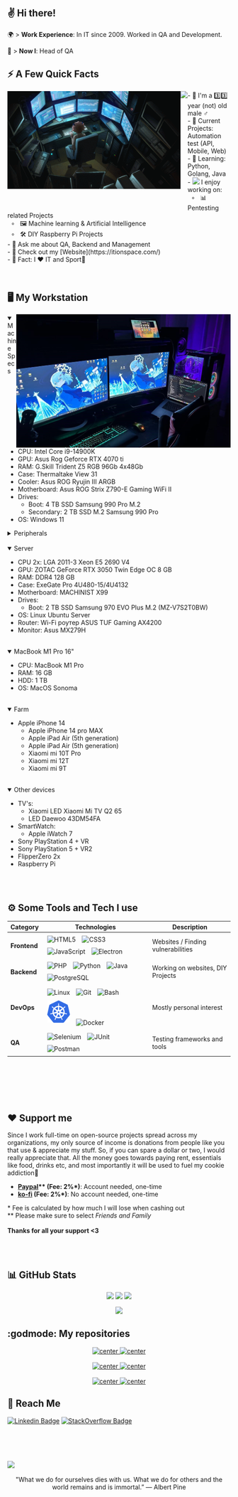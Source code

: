 <!--
Nice to see you in my readme source. Enjoy my fun ^_^
-->
## ✌️ Hi there!

<p> 🌍 > <b>Work Experience</b>: In IT since 2009. Worked in QA and Development.</p>
<p> 🤖 > <b>Now I</b>: Head of QA</p>

## ⚡️ A Few Quick Facts

<!--
This part was an absolute nightmare to figure out. Turns out that Githubs extended markdown is scuffed as hell. Left-embedded gifs break everything, so what you see below is the only way to fix it. I seem to be the only one to have even gotten that far.
-->  

<div>
<img align="left" src="https://github.com/dmitriy-belkin/dmitriy-belkin/blob/main/.github/images/develop.gif?raw=true" height="220vh">
<img align="left" height="260vh" src="https://upload.wikimedia.org/wikipedia/commons/3/3d/1_120_transparent.png">
</div>
- 🧑 I'm a 3️⃣3️⃣ year (not) old male ♂️<br>
- 🔭 Current Projects: Automation test (API, Mobile, Web)<br>
- 🌱 Learning: Python, Golang, Java<br>
- <img src="https://github.com/dmitriy-belkin/dmitriy-belkin/assets/33028836/30de9828-3a45-40e9-87bb-a45828dcebec" width="16px">  I enjoy working on:<br>
&nbsp; ∘ &nbsp; 📊 Pentesting related Projects<br>
&nbsp; ∘ &nbsp; 🖼 Machine learning & Artificial Intelligence<br>
&nbsp; ∘ &nbsp; 🛠 DIY Raspberry Pi Projects<br>
- 💬 Ask me about QA, Backend and Management<br>
- 📙 Check out my [Website](https://itionspace.com/) <br>
- 🎉 Fact: I ❤️ IT and Sport🥋<br>
<br><br>

<!--
Lets also add a nice spec list bc why not :)
-->
## 🖥️ My Workstation

<img align="right" height="300vh" src=".github/images/work_place.jpg">
<details open>
  <summary>Machine Specs</summary>

  - CPU: Intel Core i9-14900K
  - GPU: Asus Rog Geforce RTX 4070 ti
  - RAM: G.Skill Trident Z5 RGB 96Gb 4x48Gb
  - Case: Thermaltake View 31
  - Cooler: Asus ROG Ryujin III ARGB
  - Motherboard: Asus ROG Strix Z790-E Gaming WiFi II
  - Drives:
    - Boot: 4 TB SSD Samsung 990 Pro M.2
    - Secondary: 2 TB SSD M.2 Samsung 990 Pro
  - OS: Windows 11

</details>

<details>
  <summary>Peripherals</summary>

  - Monitor 2: HP 27f
  - Monitor: Xiaomi Redmi G27 (27") 2x
  - Keyboard: Razer Ornata Chroma
  - Mouse: SteelSeries Rival 100
  - Audio Equip:
    - Speakers: M-Audio BX5
    - Audio Interface: M-Audio M-Track II Plus
    - Microphone: Audio-Technica 2035
    - Headphones: M-Audio ATH-M50x

  </details>

<br/>

<details open>
  <summary>Server</summary>

  - CPU 2x: LGA 2011-3 Xeon E5 2690 V4
  - GPU: ZOTAC GeForce RTX 3050 Twin Edge OC 8 GB
  - RAM: DDR4 128 GB
  - Case: ExeGate Pro 4U480-15/4U4132
  - Motherboard: MACHINIST X99
  - Drives:
    - Boot: 2 TB SSD Samsung 970 EVO Plus M.2 (MZ-V7S2T0BW)
  - OS: Linux Ubuntu Server
  - Router: Wi-Fi роутер ASUS TUF Gaming AX4200
  - Monitor: Asus MX279H
</details>

<br/>

<details open>
  <summary>MacBook M1 Pro 16"</summary>

  - CPU: MacBook M1 Pro
  - RAM: 16 GB
  - HDD: 1 TB
  - OS: MacOS Sonoma

</details>

<br/>

<details open>
  <summary>Farm</summary>

  - Apple iPhone 14
    - Apple iPhone 14 pro MAX
    - Apple iPad Air (5th generation)
    - Apple iPad Air (5th generation)
    - Xiaomi mi 10T Pro
    - Xiaomi mi 12T
    - Xiaomi mi 9T

</details>

<br/>

<details open>
  <summary>Other devices</summary>

  - TV's:
    - Xiaomi LED Xiaomi Mi TV Q2 65
    - LED Daewoo 43DM54FA
  - SmartWatch:
    - Apple iWatch 7
  - Sony PlayStation 4 + VR
  - Sony PlayStation 5 + VR2
  - FlipperZero 2x
  - Raspberry Pi

</details>

<br><br>

## ⚙️ Some Tools and Tech I use

<!--
List hell. Be my guest, I will explain absolutely nothing
-->  

| Category   | Technologies                                                                                                                                                                                                                   | Description                           |
|------------|--------------------------------------------------------------------------------------------------------------------------------------------------------------------------------------------------------------------------------|---------------------------------------|
| **Frontend**  | <img src="https://profilinator.rishav.dev/skills-assets/html5-original-wordmark.svg" alt="HTML5" height="50" style="margin: 5px;" /> <img src="https://profilinator.rishav.dev/skills-assets/css3-original-wordmark.svg" alt="CSS3" height="50" style="margin: 5px;" /> <img src="https://profilinator.rishav.dev/skills-assets/javascript-original.svg" alt="JavaScript" height="50" style="margin: 5px;" /> <img src="https://profilinator.rishav.dev/skills-assets/electron-original.svg" alt="Electron" height="50" style="margin: 5px;" /> | Websites / Finding vulnerabilities    |
| **Backend**   | <img src="https://profilinator.rishav.dev/skills-assets/php-original.svg" alt="PHP" height="50" style="margin: 5px;" /> <img src="https://profilinator.rishav.dev/skills-assets/python-original.svg" alt="Python" height="50" style="margin: 5px;" /> <img src="https://profilinator.rishav.dev/skills-assets/java-original-wordmark.svg" alt="Java" height="50" style="margin: 5px;" /> <img src="https://wiki.postgresql.org/images/a/a4/PostgreSQL_logo.3colors.svg" alt="PostgreSQL" height="50" style="margin: 5px;" /> | Working on websites, DIY Projects      |
| **DevOps**    | <img src="https://profilinator.rishav.dev/skills-assets/linux-original.svg" alt="Linux" height="50" style="margin: 5px;" /> <img src="https://profilinator.rishav.dev/skills-assets/git-scm-icon.svg" alt="Git" height="50" style="margin: 5px;" /> <img src="https://profilinator.rishav.dev/skills-assets/gnu_bash-icon.svg" alt="Bash" height="50" style="margin: 5px;" /> <img src="https://github.com/kubernetes/kubernetes/blob/master/logo/logo.svg" alt="Kubernetes" height="50" style="margin: 5px;" /> <img src="https://profilinator.rishav.dev/skills-assets/docker-original-wordmark.svg" alt="Docker" height="50" style="margin: 5px;" /> | Mostly personal interest                |
| **QA**        | <img src="https://upload.wikimedia.org/wikipedia/commons/d/d5/Selenium_Logo.png" alt="Selenium" height="50" style="margin: 5px;" /> <img src="https://junit.org/junit4/images/junit5-banner.png" alt="JUnit" height="50" style="margin: 5px;" /> <img src="https://res.cloudinary.com/postman/image/upload/t_team_logo/v1635105764/team/4c318dd1a76dc2ab12c3b02bbabb898573b80e4584c2437fbd29510a02101a7a?fp=1635105763797" alt="Postman" height="50" style="margin: 5px;" /> | Testing frameworks and tools            |

<br><br>

<br><br>

## ❤️ Support me

<!--
Please support me >.<
-->  

<p>Since I work full-time on open-source projects spread across my organizations, my only source of income is donations from people like you that use & appreciate my stuff. So, if you can spare a dollar or two, I would really appreciate that. All the money goes towards paying rent, essentials like food, drinks etc, and most importantly it will be used to fuel my cookie addiction🍪<br></p>

- **[Paypal](<https://paypal.me/dmitriybelkin>)\*\* (Fee: 2%\*)**: Account needed, one-time<br>
- **[ko-fi](<https://ko-fi.com/dmitriybelkin>) (Fee: 2%\*)**: No account needed, one-time<br>

\* Fee is calculated by how much I will lose when cashing out<br>
\*\* Please make sure to select *Friends and Family*<br><br>
**Thanks for all your support <3**

<br><br>

## 📊 GitHub Stats

<!--
Gotta love some stats
-->  

<p align="center">
  <img src="https://github-readme-stats.vercel.app/api?username=dmitriy-belkin&theme=radical&hide_border=false&include_all_commits=false&count_private=true" width="32%">
  <img src="https://github-readme-streak-stats.herokuapp.com/?user=dmitriy-belkin&theme=radical&hide_border=false" width="35%">
  <img src="https://github-readme-stats.vercel.app/api/top-langs/?username=dmitriy-belkin&theme=radical&hide_border=false&include_all_commits=false&count_private=true&layout=compact" width="25%">
</p>

<p align="center">
  <img src="https://github-profile-trophy.vercel.app/?username=dmitriy-belkin&theme=radical&no-frame=false&no-bg=false&margin-w=4&rank=-C" width="786">
</p>



<!--
Aaaaaand thats it. Vewy nice
-->  

## :godmode: My repositories
<div align="center">
<a href="https://github.com/dmitriy-belkin/sitemap-parser">
<img align="top" alt="center" src="https://github-readme-stats.vercel.app/api/pin/?username=dmitriy-belkin&repo=sitemap-parser&theme=radical&hide_border=false&include_all_commits=false&count_private=true" width="32%" />
</a>
<a href="https://github.com/dmitriy-belkin/platforma-gfc-gui-web-test">
<img align="top" alt="center" src="https://github-readme-stats.vercel.app/api/pin/?username=dmitriy-belkin&repo=platforma-gfc-gui-web-test&theme=radical&hide_border=false&include_all_commits=false&count_private=true" width="32%" />
</a>
<br />
<br />
<a href="https://github.com/dmitriy-belkin/Belkin-LMS-Backend">
<img align="top" alt="center" src="https://github-readme-stats.vercel.app/api/pin/?username=dmitriy-belkin&repo=Belkin-LMS-Backend&theme=radical&hide_border=false&include_all_commits=false&count_private=true" width="32%" />
</a>
<a href="https://github.com/dmitriy-belkin/Belkin-LMS-Frontend">
<img align="top" alt="center" src="https://github-readme-stats.vercel.app/api/pin/?username=dmitriy-belkin&repo=Belkin-LMS-Frontend&theme=radical&hide_border=false&include_all_commits=false&count_private=true" width="32%" />
</a>
<br />
<br />
<a href="https://github.com/dmitriy-belkin/platform-gfc-appium">
<img align="top" alt="center" src="https://github-readme-stats.vercel.app/api/pin/?username=dmitriy-belkin&repo=platform-gfc-appium&theme=radical&hide_border=false&include_all_commits=false&count_private=true" width="32%" />
</a>
<a href="https://github.com/dmitriy-belkin/calculator">
<img align="top" alt="center" src="https://github-readme-stats.vercel.app/api/pin/?username=dmitriy-belkin&repo=calculator&theme=radical&hide_border=false&include_all_commits=false&count_private=true" width="32%" />
</a>
</div>


## 📡 Reach Me
[![Linkedin Badge](https://img.shields.io/badge/-dmitriybelkin-blue?style=flat-square&logo=Linkedin&logoColor=white&link=https://www.linkedin.com/in/dmitriybelkin/)](https://www.linkedin.com/in/dmitriybelkin/) 
[![StackOverflow Badge](https://img.shields.io/badge/-dmitriybelkin-2d2d2d?style=flat-square&logo=StackOverflow&logoColor=orange&link=https://stackoverflow.com/users/10249673/dmitriy-belkin)](https://stackoverflow.com/users/10249673/dmitriy-belkin)


<br />
<br />
<br />
<br />


<img src="https://visitor-badge.laobi.icu/badge?page_id=dmitriy-belkin"/> 

<div align="center">
  <p>"What we do for ourselves dies with us. What we do for others and the world remains and is immortal.” ― Albert Pine</p>
</div>

